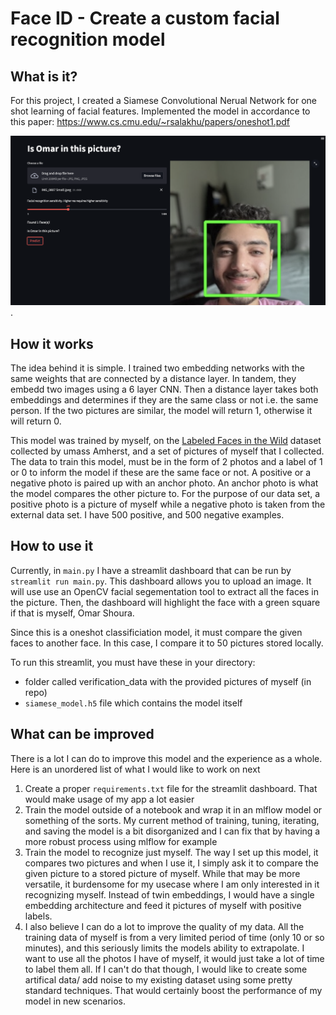 # Face ID - Create a custom facial recognition model

## What is it?

For this project, I created a Siamese Convolutional Nerual Network for one shot learning of facial features. Implemented the model in accordance to this paper: https://www.cs.cmu.edu/~rsalakhu/papers/oneshot1.pdf

![streamlit dashboard screenshow](/resources/ss_streamlit.png "streamlit dashboard screenshow").

## How it works

The idea behind it is simple. I trained two embedding networks with the same weights that are connected by a distance layer. 
In tandem, they embedd two images using a 6 layer CNN. Then a distance layer takes both embeddings and determines if they are the same class or not i.e. the same person. If the two pictures are similar, the model will return 1, otherwise it will return 0.

This model was trained by myself, on the [Labeled Faces in the Wild](http://vis-www.cs.umass.edu/lfw/) dataset collected by umass Amherst, and a set of pictures of myself that I collected. The data to train this model, must be in the form of 2 photos and a label of 1 or 0 to inform the model if these are the same face or not. A positive or a negative photo is paired up with an anchor photo. An anchor photo is what the model compares the other picture to. For the purpose of our data set, a positive photo is a picture of myself while a negative photo is taken from the external data set. I have 500 positive, and 500 negative examples.



## How to use it
Currently, in `main.py` I have a streamlit dashboard that can be run by `streamlit run main.py`. This dashboard allows you to upload an image. It will use use an OpenCV facial segementation tool to extract all the faces in the picture. Then, the dashboard will highlight the face with a green square if that is myself, Omar Shoura. 

Since this is a oneshot classificiation model, it must compare the given faces to another face. In this case, I compare it to 50 pictures stored locally.

To run this streamlit, you must have these in your directory:
- folder called verification_data with the provided pictures of myself (in repo)
- `siamese_model.h5` file which contains the model itself


## What can be improved
There is a lot I can do to improve this model and the experience as a whole. Here is an unordered list of what I would like to work on next
1) Create a proper `requirements.txt` file for the streamlit dashboard. That would make usage of my app a lot easier
2) Train the model outside of a notebook and wrap it in an mlflow model or something of the sorts. My current method of training, tuning, iterating, and saving the model is a bit disorganized and I can fix that by having a more robust process using mlflow for example
3) Train the model to recognize just myself. The way I set up this model, it compares two pictures and when I use it, I simply ask it to compare the given picture to a stored picture of myself. While that may be more versatile, it burdensome for my usecase where I am only interested in it recognizing myself. Instead of twin embeddings, I would have a single embedding architecture and feed it pictures of myself with positive labels.
4) I also believe I can do a lot to improve the quality of my data. All the training data of myself is from a very limited period of time (only 10 or so minutes), and this seriously limits the models ability to extrapolate. I want to use all the photos I have of myself, it would just take a lot of time to label them all. If I can't do that though, I would like to create some artifical data/ add noise to my existing dataset using some pretty standard techniques. That would certainly boost the performance of my model in new scenarios.
